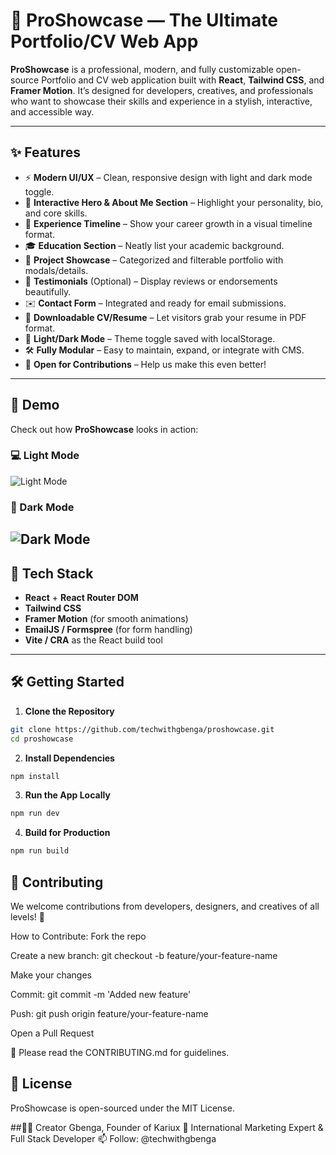 # 🚀 ProShowcase — The Ultimate Portfolio/CV Web App

**ProShowcase** is a professional, modern, and fully customizable open-source Portfolio and CV web application built with **React**, **Tailwind CSS**, and **Framer Motion**. It’s designed for developers, creatives, and professionals who want to showcase their skills and experience in a stylish, interactive, and accessible way.

---

## ✨ Features

- ⚡ **Modern UI/UX** – Clean, responsive design with light and dark mode toggle.
- 🎯 **Interactive Hero & About Me Section** – Highlight your personality, bio, and core skills.
- 🧠 **Experience Timeline** – Show your career growth in a visual timeline format.
- 🎓 **Education Section** – Neatly list your academic background.
- 💼 **Project Showcase** – Categorized and filterable portfolio with modals/details.
- 💬 **Testimonials** (Optional) – Display reviews or endorsements beautifully.
- ✉️ **Contact Form** – Integrated and ready for email submissions.
- 📄 **Downloadable CV/Resume** – Let visitors grab your resume in PDF format.
- 🌙 **Light/Dark Mode** – Theme toggle saved with localStorage.
- 🛠️ **Fully Modular** – Easy to maintain, expand, or integrate with CMS.
- 💬 **Open for Contributions** – Help us make this even better!

---

## 📸 Demo

Check out how **ProShowcase** looks in action:

### 💻 Light Mode
![Light Mode](screenshots/light.png)

### 🌙 Dark Mode
![Dark Mode](screenshots/dark.png)
---

## 🧰 Tech Stack

- **React** + **React Router DOM**
- **Tailwind CSS**
- **Framer Motion** (for smooth animations)
- **EmailJS / Formspree** (for form handling)
- **Vite / CRA** as the React build tool

---

## 🛠️ Getting Started

1. **Clone the Repository**

```bash
git clone https://github.com/techwithgbenga/proshowcase.git
cd proshowcase
```

2. **Install Dependencies**

```bash
npm install
```

3. **Run the App Locally**

```bash
npm run dev
```

4. **Build for Production**

```bash
npm run build
```

## 🤝 Contributing
We welcome contributions from developers, designers, and creatives of all levels! 🎉

How to Contribute:
Fork the repo

Create a new branch: git checkout -b feature/your-feature-name

Make your changes

Commit: git commit -m 'Added new feature'

Push: git push origin feature/your-feature-name

Open a Pull Request

📌 Please read the CONTRIBUTING.md for guidelines.

## 📄 License
ProShowcase is open-sourced under the MIT License.

##🧑‍💻 Creator
Gbenga, Founder of Kariux
💼 International Marketing Expert & Full Stack Developer
📫 Follow: @techwithgbenga
